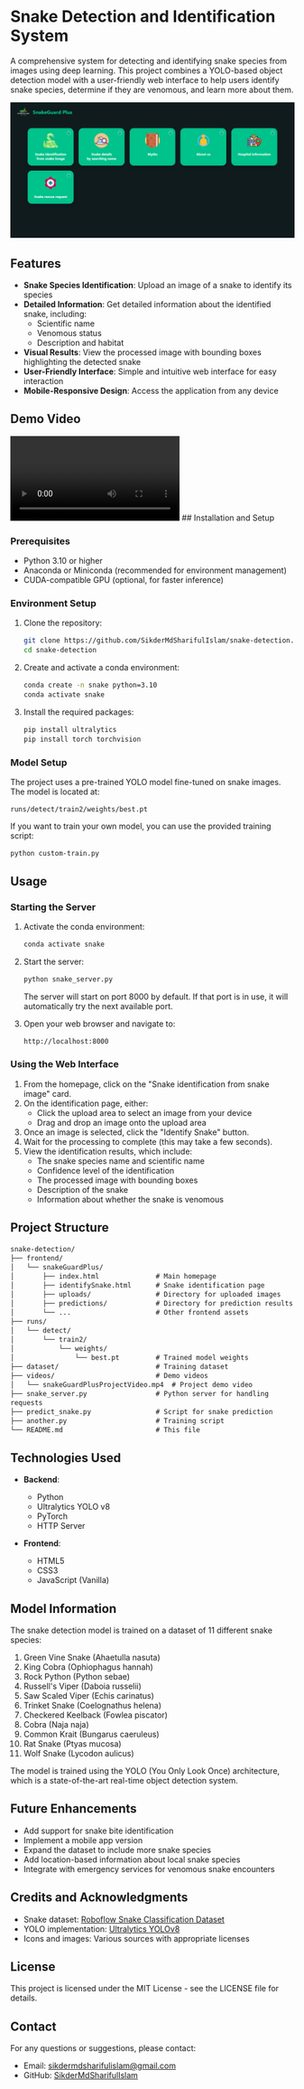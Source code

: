 # Snake Detection and Identification System

A comprehensive system for detecting and identifying snake species from images using deep learning. This project combines a YOLO-based object detection model with a user-friendly web interface to help users identify snake species, determine if they are venomous, and learn more about them.

![Snake Detection Demo](1.png)

## Features

- **Snake Species Identification**: Upload an image of a snake to identify its species
- **Detailed Information**: Get detailed information about the identified snake, including:
  - Scientific name
  - Venomous status
  - Description and habitat
- **Visual Results**: View the processed image with bounding boxes highlighting the detected snake
- **User-Friendly Interface**: Simple and intuitive web interface for easy interaction
- **Mobile-Responsive Design**: Access the application from any device

## Demo Video

<video src="https://github.com/SikderMdSharifulIslam/snake-detection/blob/master/videos/snakeGuardPlusProjectVideo.mp4" controls="controls" style="max-width: 730px;">
</video>
## Installation and Setup

### Prerequisites

- Python 3.10 or higher
- Anaconda or Miniconda (recommended for environment management)
- CUDA-compatible GPU (optional, for faster inference)

### Environment Setup

1. Clone the repository:
   ```bash
   git clone https://github.com/SikderMdSharifulIslam/snake-detection.git
   cd snake-detection
   ```

2. Create and activate a conda environment:
   ```bash
   conda create -n snake python=3.10
   conda activate snake
   ```

3. Install the required packages:
   ```bash
   pip install ultralytics
   pip install torch torchvision
   ```

### Model Setup

The project uses a pre-trained YOLO model fine-tuned on snake images. The model is located at:
```
runs/detect/train2/weights/best.pt
```

If you want to train your own model, you can use the provided training script:
```bash
python custom-train.py
```

## Usage

### Starting the Server

1. Activate the conda environment:
   ```bash
   conda activate snake
   ```

2. Start the server:
   ```bash
   python snake_server.py
   ```
   The server will start on port 8000 by default. If that port is in use, it will automatically try the next available port.

3. Open your web browser and navigate to:
   ```
   http://localhost:8000
   ```

### Using the Web Interface

1. From the homepage, click on the "Snake identification from snake image" card.
2. On the identification page, either:
   - Click the upload area to select an image from your device
   - Drag and drop an image onto the upload area
3. Once an image is selected, click the "Identify Snake" button.
4. Wait for the processing to complete (this may take a few seconds).
5. View the identification results, which include:
   - The snake species name and scientific name
   - Confidence level of the identification
   - The processed image with bounding boxes
   - Description of the snake
   - Information about whether the snake is venomous

## Project Structure

```
snake-detection/
├── frontend/
│   └── snakeGuardPlus/
│       ├── index.html              # Main homepage
│       ├── identifySnake.html      # Snake identification page
│       ├── uploads/                # Directory for uploaded images
│       ├── predictions/            # Directory for prediction results
│       └── ...                     # Other frontend assets
├── runs/
│   └── detect/
│       └── train2/
│           └── weights/
│               └── best.pt         # Trained model weights
├── dataset/                        # Training dataset
├── videos/                         # Demo videos
│   └── snakeGuardPlusProjectVideo.mp4  # Project demo video
├── snake_server.py                 # Python server for handling requests
├── predict_snake.py                # Script for snake prediction
├── another.py                      # Training script
└── README.md                       # This file
```

## Technologies Used

- **Backend**:
  - Python
  - Ultralytics YOLO v8
  - PyTorch
  - HTTP Server

- **Frontend**:
  - HTML5
  - CSS3
  - JavaScript (Vanilla)

## Model Information

The snake detection model is trained on a dataset of 11 different snake species:

1. Green Vine Snake (Ahaetulla nasuta)
2. King Cobra (Ophiophagus hannah)
3. Rock Python (Python sebae)
4. Russell's Viper (Daboia russelii)
5. Saw Scaled Viper (Echis carinatus)
6. Trinket Snake (Coelognathus helena)
7. Checkered Keelback (Fowlea piscator)
8. Cobra (Naja naja)
9. Common Krait (Bungarus caeruleus)
10. Rat Snake (Ptyas mucosa)
11. Wolf Snake (Lycodon aulicus)

The model is trained using the YOLO (You Only Look Once) architecture, which is a state-of-the-art real-time object detection system.

## Future Enhancements

- Add support for snake bite identification
- Implement a mobile app version
- Expand the dataset to include more snake species
- Add location-based information about local snake species
- Integrate with emergency services for venomous snake encounters

## Credits and Acknowledgments

- Snake dataset: [Roboflow Snake Classification Dataset](https://universe.roboflow.com/snake-xj3nx/snake-classification/dataset/2)
- YOLO implementation: [Ultralytics YOLOv8](https://github.com/ultralytics/ultralytics)
- Icons and images: Various sources with appropriate licenses

## License

This project is licensed under the MIT License - see the LICENSE file for details.

## Contact

For any questions or suggestions, please contact:
- Email: sikdermdsharifulislam@gmail.com
- GitHub: [SikderMdSharifulIslam](https://github.com/SikderMdSharifulIslam)

